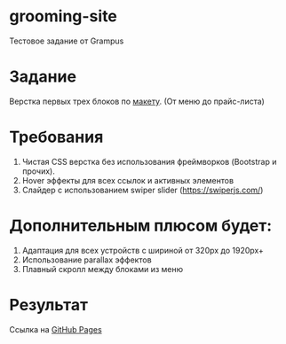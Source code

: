 # grooming-site
Тестовое задание от Grampus

# Задание

Верстка первых трех блоков по [макету](https://www.figma.com/file/s4YAuphWViYyLCkykwriVk/2789.-%D0%9B%D0%B5%D0%BD%D0%B4-%D0%98%D0%BD%D0%B4-%D0%93%D1%80%D1%83%D0%BC%D0%BC%D0%B8%D0%BD%D0%B3-(Copy)?node-id=0%3A1). (От меню до прайс-листа)

# Требования
1) Чистая CSS верстка без использования фреймворков (Bootstrap и прочих).
2) Hover эффекты для всех ссылок и активных элементов
3) Слайдер с использованием swiper slider (https://swiperjs.com/)

# Дополнительным плюсом будет:
1) Адаптация для всех устройств c шириной от 320px до 1920px+
2) Использование parallax эффектов
3) Плавный скролл между блоками из меню

# Результат
Ссылка на [GitHub Pages](https://waldo33.github.io/grooming-site/)
